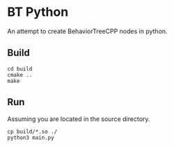 # BT Python
An attempt to create BehaviorTreeCPP nodes in python.

## Build
```
cd build
cmake ..
make
```

## Run
Assuming you are located in the source directory.
```
cp build/*.so ./
python3 main.py
```
